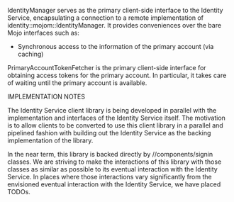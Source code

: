 IdentityManager serves as the primary client-side interface to the Identity
Service, encapsulating a connection to a remote implementation of
identity::mojom::IdentityManager. It provides conveniences over the bare Mojo
interfaces such as:

- Synchronous access to the information of the primary account (via caching)

PrimaryAccountTokenFetcher is the primary client-side interface for obtaining
access tokens for the primary account. In particular, it takes care of waiting
until the primary account is available.

IMPLEMENTATION NOTES

The Identity Service client library is being developed in parallel with the
implementation and interfaces of the Identity Service itself. The motivation is
to allow clients to be converted to use this client library in a parallel and
pipelined fashion with building out the Identity Service as the backing
implementation of the library.

In the near term, this library is backed directly by //components/signin
classes. We are striving to make the interactions of this library with those
classes as similar as possible to its eventual interaction with the Identity
Service. In places where those interactions vary significantly from the
envisioned eventual interaction with the Identity Service, we have placed TODOs.
